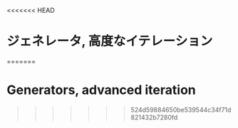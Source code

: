 
<<<<<<< HEAD
# ジェネレータ, 高度なイテレーション
=======
# Generators, advanced iteration
>>>>>>> 524d59884650be539544c34f71d821432b7280fd
